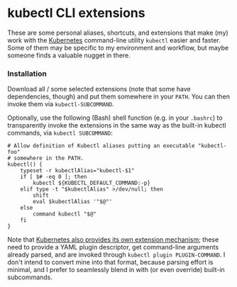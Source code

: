 # kubectl CLI extensions

These are some personal aliases, shortcuts, and extensions that make (my) work with the [Kubernetes](http://kubernetes.io/) command-line utility `kubectl` easier and faster. Some of them may be specific to my environment and workflow, but maybe someone finds a valuable nugget in there.

### Installation

Download all / some selected extensions (note that some have dependencies, though) and put them somewhere in your `PATH`. You can then invoke them via `kubectl-SUBCOMMAND`.

Optionally, use the following (Bash) shell function (e.g. in your `.bashrc`) to transparently invoke the extensions in the same way as the built-in kubectl commands, via `kubectl SUBCOMMAND`:

    # Allow definition of Kubectl aliases putting an executable "kubectl-foo"
    # somewhere in the PATH.
    kubectl() {
        typeset -r kubectlAlias="kubectl-$1"
        if [ $# -eq 0 ]; then
            kubectl ${KUBECTL_DEFAULT_COMMAND:-p}
        elif type -t "$kubectlAlias" >/dev/null; then
            shift
            eval $kubectlAlias '"$@"'
        else
            command kubectl "$@"
        fi
    }

Note that [Kubernetes also provides its own extension mechanism](https://kubernetes.io/docs/tasks/extend-kubectl/kubectl-plugins/); these need to provide a YAML plugin descriptor, get command-line arguments already parsed, and are invoked through `kubectl plugin PLUGIN-COMMAND`. I don't intend to convert mine into that format, because parsing effort is minimal, and I prefer to seamlessly blend in with (or even override) built-in subcommands.
